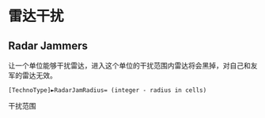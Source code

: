 雷达干扰
========
Radar Jammers
----------------

让一个单位能够干扰雷达，进入这个单位的干扰范围内雷达将会黑掉，对自己和友军的雷达无效。

    [TechnoType]►RadarJamRadius= (integer - radius in cells)

干扰范围
